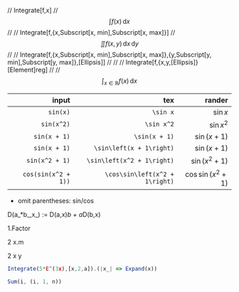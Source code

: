 // Integrate[f,x]
// $$\int f(x) \,\mathrm{d}x$$
//
// Integrate[f,{x,Subscript[x, min],Subscript[x, max]}]
// $$\iint f(x,y) \,\mathrm{d}x\,\mathrm{d}y$$
//
// Integrate[f,{x,Subscript[x, min],Subscript[x, max]},{y,Subscript[y, min],Subscript[y, max]},\[Ellipsis]]
//
//
// Integrate[f,{x,y,\[Ellipsis]}\[Element]reg]
//
// $$\int_{x \in \mathbb{R}} f(x) \,\mathrm{d}x$$



|               input |                            tex |                         rander |
| ------------------: | -----------------------------: | -----------------------------: |
|            `sin(x)` |                       `\sin x` |                       $\sin x$ |
|          `sin(x^2)` |                     `\sin x^2` |                     $\sin x^2$ |
|        `sin(x + 1)` |                  `\sin(x + 1)` |                  $\sin(x + 1)$ |
|        `sin(x + 1)` |       `\sin\left(x + 1\right)` |       $\sin\left(x + 1\right)$ |
|      `sin(x^2 + 1)` |     `\sin\left(x^2 + 1\right)` |     $\sin\left(x^2 + 1\right)$ |
| `cos(sin(x^2 + 1))` | `\cos\sin\left(x^2 + 1\right)` | $\cos\sin\left(x^2 + 1\right)$ |

- omit parentheses: sin/cos

D(a_*b_,x_) := D(a,x)*b + a*D(b,x)

1.Factor

2 x.m

2 x y

```js
Integrate(5*E^(3x),[x,2,a]).(|x_| => Expand(x))
```

```js
Sum(i, (i, 1, n))
```


